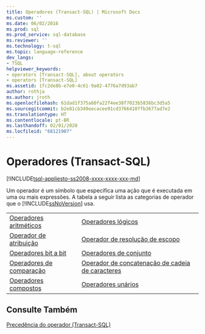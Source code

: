 ```yaml
---
title: Operadores (Transact-SQL) | Microsoft Docs
ms.custom: ''
ms.date: 06/02/2016
ms.prod: sql
ms.prod_service: sql-database
ms.reviewer: ''
ms.technology: t-sql
ms.topic: language-reference
dev_langs:
- TSQL
helpviewer_keywords:
- operators [Transact-SQL], about operators
- operators [Transact-SQL]
ms.assetid: 1fc2de8b-e7e0-4c61-9a02-4776a7d93ab7
author: rothja
ms.author: jroth
ms.openlocfilehash: 61dad1f375a60fa22f4ee38f7023b5836bc3d5a5
ms.sourcegitcommit: b2e81cb349eecacee91cd3766410ffb3677ad7e2
ms.translationtype: HT
ms.contentlocale: pt-BR
ms.lasthandoff: 02/01/2020
ms.locfileid: "68121907"
---
```

# <a name="operators-transact-sql"></a>Operadores (Transact-SQL)
[!INCLUDE[tsql-appliesto-ss2008-xxxx-xxxx-xxx-md](../../includes/tsql-appliesto-ss2008-xxxx-xxxx-xxx-md.md)]

  Um operador é um símbolo que especifica uma ação que é executada em uma ou mais expressões. A tabela a seguir lista as categorias de operador que o [!INCLUDE[ssNoVersion](../../includes/ssnoversion-md.md)] usa.  
  
|||  
|-|-|  
|[Operadores aritméticos](../../t-sql/language-elements/arithmetic-operators-transact-sql.md)|[Operadores lógicos](../../t-sql/language-elements/logical-operators-transact-sql.md)|  
|[Operador de atribuição](../../t-sql/language-elements/assignment-operator-transact-sql.md)|[Operador de resolução de escopo](../../t-sql/language-elements/scope-resolution-operator-transact-sql.md)|  
|[Operadores bit a bit](../../t-sql/language-elements/bitwise-operators-transact-sql.md)|[Operadores de conjunto](https://msdn.microsoft.com/library/1aa4c424-b92c-4409-a1c7-34a0264ee107)|  
|[Operadores de comparação](../../t-sql/language-elements/comparison-operators-transact-sql.md)|[Operador de concatenação de cadeia de caracteres](../../t-sql/language-elements/string-operators-transact-sql.md)|  
|[Operadores compostos](../../t-sql/language-elements/compound-operators-transact-sql.md)|[Operadores unários](https://msdn.microsoft.com/library/c4748146-4049-4040-8826-56c464410878)|  
  
## <a name="see-also"></a>Consulte Também  
 [Precedência do operador &#40;Transact-SQL&#41;](../../t-sql/language-elements/operator-precedence-transact-sql.md)  
  
  
